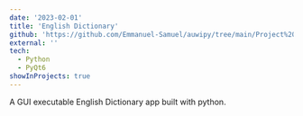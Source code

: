```yaml
---
date: '2023-02-01'
title: 'English Dictionary'
github: 'https://github.com/Emmanuel-Samuel/auwipy/tree/main/Project%20English%20Dictionary'
external: ''
tech:
  - Python
  - PyQt6
showInProjects: true
---
```


A GUI executable English Dictionary app built with python.

<!-- ---
date: '2021-01-01'
title: 'Wheat Seeds Dataset'
github: 'https://github.com/akshay-rakheja/Wheat-Seeds-Dataset'
external: ''
tech:
  - Sklearn
  - Python
  - Numpy
company: ''
showInProjects: true
---

Applied Decision Trees and Naive Bayes based classifiers on Wheat Seeds Dataset -->
